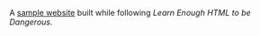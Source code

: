A [sample website](https://BenCreating.github.io/sample_website/) built while following *Learn Enough HTML to be Dangerous.*